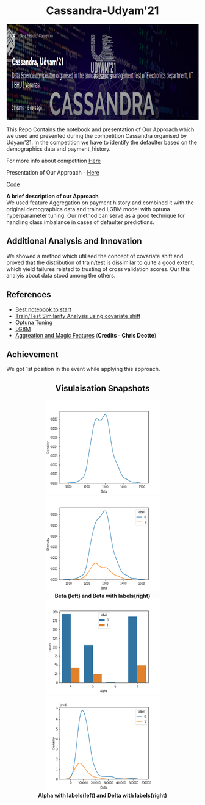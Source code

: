 <h1 align="center"> Cassandra-Udyam'21</h1>

<p align="center">
    <img height="250" width="1000" src="Cassandra images/comp.png">
</p>

This Repo Contains the notebook and presentation of Our Approach which we used and presented during the competition Cassandra organised by Udyam'21.
In the competition we have to identify the defaulter based on the demographics data and payment_history.<br>

For more info about competition [Here](https://www.kaggle.com/c/cassandra-udyam21)

Presentation of Our Approach - [Here](https://www.canva.com/design/DAEb9SgEPfU/PyGTl3_zXOAIScjpzl86Cg/view?utm_content=DAEb9SgEPfU&utm_campaign=designshare&utm_medium=link&utm_source=publishsharelink)

[Code](cassandra-21-creatorz.ipynb)

<b>A brief description of our Approach</b><br>
We used feature Aggregation on payment history and combined it with the original demographics data and trained LGBM model with optuna hyperparameter tuning.
Our method can serve as a good technique for handling class imbalance in cases of defaulter predictions.

## Additional Analysis and Innovation
We showed a method which utilised the concept of covariate shift and proved that the distribution of train/test is dissimilar to quite a good extent, which yield failures related to trusting of cross validation scores. Our this analyis about data stood among the others.

## References

 - [Best notebook to start](https://www.kaggle.com/yassineghouzam/titanic-top-4-with-ensemble-modeling)
 - [Train/Test Similarity Analysis using covariate shift](https://www.kaggle.com/shikhar1/train-test-similarity)
 - [Optuna Tuning](https://towardsdatascience.com/how-to-make-your-model-awesome-with-optuna-b56d490368af)
 - [LGBM](https://medium.com/@pushkarmandot/https-medium-com-pushkarmandot-what-is-lightgbm-how-to-implement-it-how-to-fine-tune-the-parameters-60347819b7fc)
 - [Aggreation and Magic Features](https://www.kaggle.com/cdeotte/xgb-fraud-with-magic-0-9600) (**Credits - Chris Deotte**)
  
## Achievement

We got 1st position in the event while applying this approach.

<h2 align = "center"> Visulaisation Snapshots </h2>

<p align="center">
    <img height="250" width="300" src="Cassandra images/Beta_C.png">
    <img  height="250" width="300" src="Cassandra images/Beta.png"><br>
    <b>Beta (left) and Beta with labels(right)</b><br>
    <img height="250" width="300" src="Cassandra images/Alpha.png">
    <img  height="250" width="300" src="Cassandra images/Delta.png"><br>
    <b>Alpha with labels(left) and Delta with labels(right)</b><br>
 </p>

